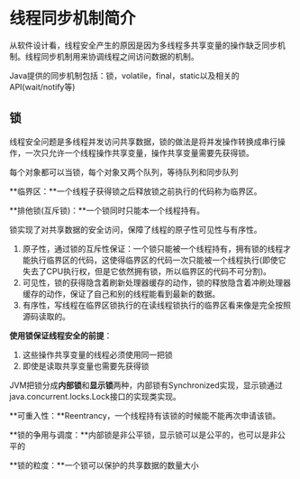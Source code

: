 # 线程同步机制简介

​	从软件设计看，线程安全产生的原因是因为多线程多共享变量的操作缺乏同步机制。线程同步机制用来协调线程之间访问数据的机制。

​	Java提供的同步机制包括：锁，volatile，final，static以及相关的API(wait/notify等)



## 锁

​		线程安全问题是多线程并发访问共享数据，锁的做法是将并发操作转换成串行操作，一次只允许一个线程操作共享变量，操作共享变量需要先获得锁。



每个对象都可以当锁，每个对象又两个队列，等待队列和同步队列

**临界区：**一个线程子获得锁之后释放锁之前执行的代码称为临界区。

**排他锁(互斥锁)：**一个锁同时只能本一个线程持有。



锁实现了对共享数据的安全访问，保障了线程的原子性可见性与有序性。

1. 原子性，通过锁的互斥性保证：一个锁只能被一个线程持有，拥有锁的线程才能执行临界区的代码，这使得临界区的代码一次只能被一个线程执行(即使它失去了CPU执行权，但是它依然拥有锁，所以临界区的代码不可分割)。
2. 可见性，锁的获得隐含着刷新处理器缓存的动作，锁的释放隐含着冲刷处理器缓存的动作，保证了自己和别的线程能看到最新的数据。
3. 有序性，写线程在临界区锁执行的在读线程锁执行的临界区看来像是完全按照源码读取的。



**使用锁保证线程安全的前提**：

1. 这些操作共享变量的线程必须使用同一把锁
2. 即使是读取共享变量也需要先获得锁



JVM把锁分成**内部锁**和**显示锁**两种，内部锁有Synchronized实现，显示锁通过java.concurrent.locks.Lock接口的实现类实现。



**可重入性：**Reentrancy，一个线程持有该锁的时候能不能再次申请该锁。

**锁的争用与调度：**内部锁是非公平锁，显示锁可以是公平的，也可以是非公平的

**锁的粒度：**一个锁可以保护的共享数据的数量大小




